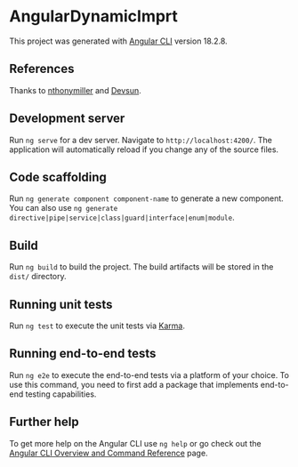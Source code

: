 # AngularDynamicImprt

This project was generated with [Angular CLI](https://github.com/angular/angular-cli) version 18.2.8.

## References

Thanks to [nthonymiller](https://stackblitz.com/edit/stackblitz-starters-dntqie?file=src%2Fmain.ts) and [Devsun](https://medium.com/@thappatanchanphen/dynamic-render-component-in-angular18-a023c0ec0ece).

## Development server

Run `ng serve` for a dev server. Navigate to `http://localhost:4200/`. The application will automatically reload if you change any of the source files.

## Code scaffolding

Run `ng generate component component-name` to generate a new component. You can also use `ng generate directive|pipe|service|class|guard|interface|enum|module`.

## Build

Run `ng build` to build the project. The build artifacts will be stored in the `dist/` directory.

## Running unit tests

Run `ng test` to execute the unit tests via [Karma](https://karma-runner.github.io).

## Running end-to-end tests

Run `ng e2e` to execute the end-to-end tests via a platform of your choice. To use this command, you need to first add a package that implements end-to-end testing capabilities.

## Further help

To get more help on the Angular CLI use `ng help` or go check out the [Angular CLI Overview and Command Reference](https://angular.dev/tools/cli) page.
